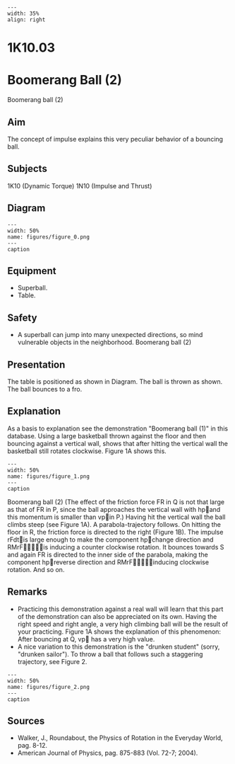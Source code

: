 
```{figure} /figures/busy.png
---
width: 35%
align: right
```
# 1K10.03 
  # Boomerang Ball (2) 
 Boomerang ball (2)   
  
## Aim   
 The concept of impulse explains this very peculiar behavior of a bouncing ball.    
  
## Subjects   
 1K10 (Dynamic Torque) 1N10 (Impulse and Thrust)   
  
## Diagram   
   
```{figure} figures/figure_0.png  
---  
width: 50%  
name: figures/figure_0.png  
---  
caption  
``` 
     
  
## Equipment   
 
 *  Superball. 
 *  Table.   
  
## Safety   
 
 *  A superball can jump into many unexpected directions, so mind vulnerable objects in the neighborhood. Boomerang ball (2)
    
  
## Presentation   
 The table is positioned as shown in Diagram. The ball is thrown as shown. The ball bounces to a fro.    
  
## Explanation   
 As a basis to explanation see the demonstration "Boomerang ball (1)" in this database. Using a large basketball thrown against the floor and then bouncing against a vertical wall, shows that after hitting the vertical wall the basketball still rotates clockwise. Figure 1A shows this.    
```{figure} figures/figure_1.png  
---  
width: 50%  
name: figures/figure_1.png  
---  
caption  
``` 
 Boomerang ball (2) (The effect of the friction force FR in Q is not that large as that of FR in P, since the ball approaches the vertical wall with hpand this momentum is smaller than vpin P.) Having hit the vertical wall the ball climbs steep (see Figure 1A). A parabola-trajectory follows. On hitting the floor in R, the friction force is directed to the right (Figure 1B). The impulse rFdtis large enough to make the component hpchange direction and RMrFis inducing a counter clockwise rotation. It bounces towards S and again FR is directed to the inner side of the parabola, making the component hpreverse direction and RMrFinducing clockwise rotation. And so on.    
  
## Remarks   
 
 *  Practicing this demonstration against a real wall will learn that this part of the demonstration can also be appreciated on its own. Having the right speed and right angle, a very high climbing ball will be the result of your practicing. Figure 1A shows the explanation of this phenomenon: After bouncing at Q, vp has a very high value. 
 *  A nice variation to this demonstration is the "drunken student" (sorry, "drunken sailor"). To throw a ball that follows such a staggering trajectory, see Figure 2.    
```{figure} figures/figure_2.png  
---  
width: 50%  
name: figures/figure_2.png  
---  
caption  
```
 
   
  
## Sources   
 
 *  Walker, J., Roundabout, the Physics of Rotation in the Everyday World, pag. 8-12. 
 *  American Journal of Physics, pag. 875-883 (Vol. 72-7; 2004).
  